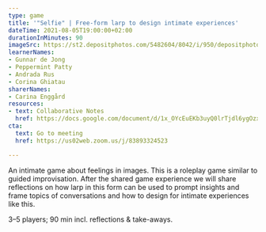```yaml
---
type: game
title: '"Selfie" | Free-form larp to design intimate experiences'
dateTime: 2021-08-05T19:00:00+02:00
durationInMinutes: 90
imageSrc: https://st2.depositphotos.com/5482604/8042/i/950/depositphotos_80421608-stock-photo-funny-cats-self-picture.jpg
learnerNames:
- Gunnar de Jong
- Peppermint Patty
- Andrada Rus
- Corina Ghiatau
sharerNames:
- Carina Enggård
resources:
- text: Collaborative Notes
  href: https://docs.google.com/document/d/1x_OYcEuEKb3uyQ0lrTjdl6ygOzx6owTIKDSTE60zdjQ/edit?usp=sharing
cta:
  text: Go to meeting
  href: https://us02web.zoom.us/j/83893324523

---
```

An intimate game about feelings in images. This is a roleplay game similar to guided improvisation. After the shared game experience we will share reflections on how larp in this form can be used to prompt insights and frame topics of conversations and how to design for intimate experiences like this. 

3–5 players; 90 min incl. reflections & take-aways. 